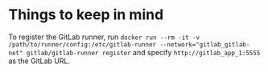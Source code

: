 # Things to keep in mind
To register the GitLab runner, run `docker run --rm -it -v /path/to/runner/config:/etc/gitlab-runner --network="gitlab_gitlab-net" gitlab/gitlab-runner register` and specify `http://gitlab_app_1:5555` as the GitLab URL.
